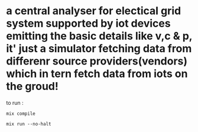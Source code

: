 # a central analyser for electical grid system supported by iot devices emitting the basic details like v,c & p, it' just a simulator fetching data from differenr source providers(vendors) which in tern fetch data from iots on the groud! 

to run :
```
mix compile
```
```
mix run --no-halt
```
